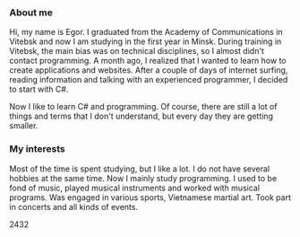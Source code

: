 ### About me

Hi, my name is Egor. I graduated from the Academy of Communications in Vitebsk and now I am studying in the first year in Minsk. During training in Vitebsk, the main bias was on technical disciplines, so I almost didn't contact programming.
A month ago, I realized that I wanted to learn how to create applications and websites. After a couple of days of internet surfing, reading information and talking with an experienced programmer, I decided to start with C#.

Now I like to learn C# and programming. Of course, there are still a lot of things and terms that I don't understand, but every day they are getting smaller.

### My interests

Most of the time is spent studying, but I like a lot. I do not have several hobbies at the same time. Now I mainly study programming. I used to be fond of music, played musical instruments and worked with musical programs. Was engaged in various sports, Vietnamese martial art. Took part in concerts and all kinds of events.

2432
